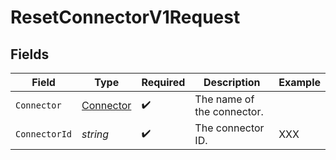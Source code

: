 # ResetConnectorV1Request


## Fields

| Field                                             | Type                                              | Required                                          | Description                                       | Example                                           |
| ------------------------------------------------- | ------------------------------------------------- | ------------------------------------------------- | ------------------------------------------------- | ------------------------------------------------- |
| `Connector`                                       | [Connector](../../Models/Components/Connector.md) | :heavy_check_mark:                                | The name of the connector.                        |                                                   |
| `ConnectorId`                                     | *string*                                          | :heavy_check_mark:                                | The connector ID.                                 | XXX                                               |